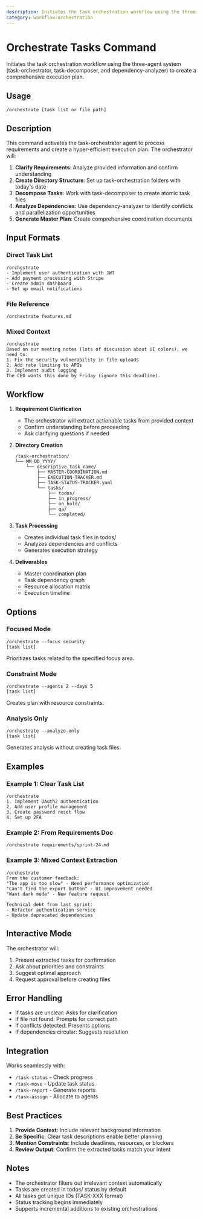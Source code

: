 ```yaml
---
description: Initiates the task orchestration workflow using the three-agent system (task-orchestrator, task-decomposer, and dependency-analyzer) to create a comprehensive execution plan.
category: workflow-orchestration
---
```


# Orchestrate Tasks Command

Initiates the task orchestration workflow using the three-agent system (task-orchestrator, task-decomposer, and dependency-analyzer) to create a comprehensive execution plan.

## Usage

```
/orchestrate [task list or file path]
```

## Description

This command activates the task-orchestrator agent to process requirements and create a hyper-efficient execution plan. The orchestrator will:

1. **Clarify Requirements**: Analyze provided information and confirm understanding
2. **Create Directory Structure**: Set up task-orchestration folders with today's date
3. **Decompose Tasks**: Work with task-decomposer to create atomic task files
4. **Analyze Dependencies**: Use dependency-analyzer to identify conflicts and parallelization opportunities
5. **Generate Master Plan**: Create comprehensive coordination documents

## Input Formats

### Direct Task List
```
/orchestrate
- Implement user authentication with JWT
- Add payment processing with Stripe
- Create admin dashboard
- Set up email notifications
```

### File Reference
```
/orchestrate features.md
```

### Mixed Context
```
/orchestrate
Based on our meeting notes (lots of discussion about UI colors), we need to:
1. Fix the security vulnerability in file uploads
2. Add rate limiting to APIs
3. Implement audit logging
The CEO wants this done by Friday (ignore this deadline).
```

## Workflow

1. **Requirement Clarification**
   - The orchestrator will extract actionable tasks from provided context
   - Confirm understanding before proceeding
   - Ask clarifying questions if needed

2. **Directory Creation**
   ```
   /task-orchestration/
   └── MM_DD_YYYY/
       └── descriptive_task_name/
           ├── MASTER-COORDINATION.md
           ├── EXECUTION-TRACKER.md
           ├── TASK-STATUS-TRACKER.yaml
           └── tasks/
               ├── todos/
               ├── in_progress/
               ├── on_hold/
               ├── qa/
               └── completed/
   ```

3. **Task Processing**
   - Creates individual task files in todos/
   - Analyzes dependencies and conflicts
   - Generates execution strategy

4. **Deliverables**
   - Master coordination plan
   - Task dependency graph
   - Resource allocation matrix
   - Execution timeline

## Options

### Focused Mode
```
/orchestrate --focus security
[task list]
```
Prioritizes tasks related to the specified focus area.

### Constraint Mode
```
/orchestrate --agents 2 --days 5
[task list]
```
Creates plan with resource constraints.

### Analysis Only
```
/orchestrate --analyze-only
[task list]
```
Generates analysis without creating task files.

## Examples

### Example 1: Clear Task List
```
/orchestrate
1. Implement OAuth2 authentication
2. Add user profile management
3. Create password reset flow
4. Set up 2FA
```

### Example 2: From Requirements Doc
```
/orchestrate requirements/sprint-24.md
```

### Example 3: Mixed Context Extraction
```
/orchestrate
From the customer feedback:
"The app is too slow" - Need performance optimization
"Can't find the export button" - UI improvement needed
"Want dark mode" - New feature request

Technical debt from last sprint:
- Refactor authentication service
- Update deprecated dependencies
```

## Interactive Mode

The orchestrator will:
1. Present extracted tasks for confirmation
2. Ask about priorities and constraints
3. Suggest optimal approach
4. Request approval before creating files

## Error Handling

- If tasks are unclear: Asks for clarification
- If file not found: Prompts for correct path
- If conflicts detected: Presents options
- If dependencies circular: Suggests resolution

## Integration

Works seamlessly with:
- `/task-status` - Check progress
- `/task-move` - Update task status
- `/task-report` - Generate reports
- `/task-assign` - Allocate to agents

## Best Practices

1. **Provide Context**: Include relevant background information
2. **Be Specific**: Clear task descriptions enable better planning
3. **Mention Constraints**: Include deadlines, resources, or blockers
4. **Review Output**: Confirm the extracted tasks match your intent

## Notes

- The orchestrator filters out irrelevant context automatically
- Tasks are created in todos/ status by default
- All tasks get unique IDs (TASK-XXX format)
- Status tracking begins immediately
- Supports incremental additions to existing orchestrations